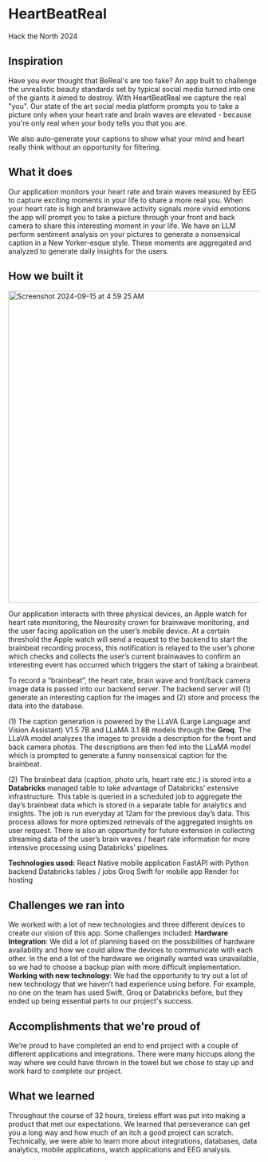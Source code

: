 # HeartBeatReal

Hack the North 2024

## Inspiration

Have you ever thought that BeReal's are too fake? An app built to challenge the unrealistic beauty standards set by typical social media turned into one of the giants it aimed to destroy. With HeartBeatReal we capture the real "you". Our state of the art social media platform prompts you to take a picture only when your heart rate and brain waves are elevated - because you're only real when your body tells you that you are.

We also auto-generate your captions to show what your mind and heart really think without an opportunity for filtering.

## What it does

Our application monitors your heart rate and brain waves measured by EEG to capture exciting moments in your life to share a more real you. When your heart rate is high and brainwave activity signals more vivid emotions the app will prompt you to take a picture through your front and back camera to share this interesting moment in your life. We have an LLM perform sentiment analysis on your pictures to generate a nonsensical caption in a New Yorker-esque style. These moments are aggregated and analyzed to generate daily insights for the users. 

## How we built it

<img width="623" alt="Screenshot 2024-09-15 at 4 59 25 AM" src="https://github.com/user-attachments/assets/b347fa08-a3fe-43f6-9863-f7ca777f90a9">

Our application interacts with three physical devices, an Apple watch for heart rate monitoring, the Neurosity crown for brainwave monitoring, and the user facing application on the user’s mobile device. At a certain threshold the Apple watch will send a request to the backend to start the brainbeat recording process, this notification is relayed to the user’s phone which checks and collects the user’s current brainwaves to confirm an interesting event has occurred which triggers the start of taking a brainbeat.

To record a “brainbeat”, the heart rate, brain wave and front/back camera image data is passed into our backend server. The backend server will (1) generate an interesting caption for the images and (2) store and process the data into the database.

(1) The caption generation is powered by the LLaVA (Large Language and Vision Assistant) V1.5 7B and LLaMA 3.1 8B models through the **Groq**. The LLaVA model analyzes the images to provide a description for the front and back camera photos. The descriptions are then fed into the LLaMA model which is prompted to generate a funny nonsensical caption for the brainbeat. 

(2) The brainbeat data (caption, photo urls, heart rate etc.) is stored into a **Databricks** managed table to take advantage of Databricks’ extensive infrastructure. This table is queried in a scheduled job to aggregate the day’s brainbeat data which is stored in a separate table for analytics and insights. The job is run everyday at 12am for the previous day’s data. This process allows for more optimized retrievals of the aggregated insights on user request. There is also an opportunity for future extension in collecting streaming data of the user’s brain waves / heart rate information for more intensive processing using Databricks’ pipelines.

**Technologies used:**
React Native mobile application
FastAPI with Python backend
Databricks tables / jobs
Groq
Swift for mobile app
Render for hosting

## Challenges we ran into

We worked with a lot of new technologies and three different devices to create our vision of this app. Some challenges included:
**Hardware Integration**: We did a lot of planning based on the possibilities of hardware availability and how we could allow the devices to communicate with each other. In the end a lot of the hardware we originally wanted was unavailable, so we had to choose a backup plan with more difficult implementation.
**Working with new technology**: We had the opportunity to try out a lot of new technology that we haven’t had experience using before. For example, no one on the team has used Swift, Groq or Databricks before, but they ended up being essential parts to our project's success.

## Accomplishments that we're proud of

We’re proud to have completed an end to end project with a couple of different applications and integrations. There were many hiccups along the way where we could have thrown in the towel but we chose to stay up and work hard to complete our project.

## What we learned

Throughout the course of 32 hours, tireless effort was put into making a product that met our expectations. We learned that perseverance can get you a long way and how much of an itch a good project can scratch. Technically, we were able to learn more about integrations, databases, data analytics, mobile applications, watch applications and EEG analysis.
